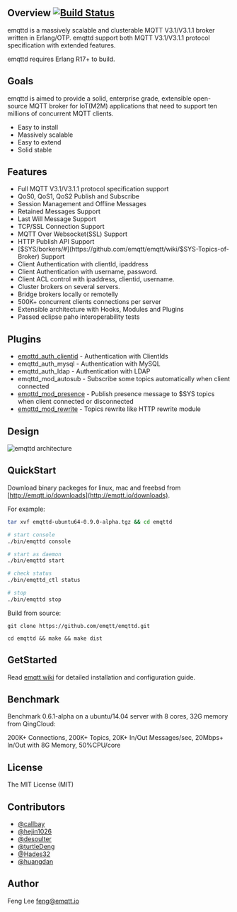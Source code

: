 
## Overview [![Build Status](https://travis-ci.org/emqtt/emqttd.svg?branch=master)](https://travis-ci.org/emqtt/emqttd)

emqttd is a massively scalable and clusterable MQTT V3.1/V3.1.1 broker written in Erlang/OTP. emqttd support both MQTT V3.1/V3.1.1 protocol specification with extended features.

emqttd requires Erlang R17+ to build.


## Goals

emqttd is aimed to provide a solid, enterprise grade, extensible open-source MQTT broker for IoT(M2M) applications that need to support ten millions of concurrent MQTT clients.

* Easy to install
* Massively scalable
* Easy to extend
* Solid stable


## Features

* Full MQTT V3.1/V3.1.1 protocol specification support
* QoS0, QoS1, QoS2 Publish and Subscribe
* Session Management and Offline Messages
* Retained Messages Support
* Last Will Message Support
* TCP/SSL Connection Support
* MQTT Over Websocket(SSL) Support
* HTTP Publish API Support
* [$SYS/borkers/#](https://github.com/emqtt/emqtt/wiki/$SYS-Topics-of-Broker) Support
* Client Authentication with clientId, ipaddress
* Client Authentication with username, password.
* Client ACL control with ipaddress, clientid, username.
* Cluster brokers on several servers.
* Bridge brokers locally or remotelly
* 500K+ concurrent clients connections per server
* Extensible architecture with Hooks, Modules and Plugins
* Passed eclipse paho interoperability tests


## Plugins

* [emqttd_auth_clientid](https://github.com/emqtt/emqttd/wiki/Authentication) - Authentication with ClientIds
* emqttd_auth_mysql - Authentication with MySQL
* emqttd_auth_ldap - Authentication with LDAP
* emqttd_mod_autosub - Subscribe some topics automatically when client connected
* [emqttd_mod_presence](https://github.com/emqtt/emqttd/wiki/Presence) - Publish presence message to $SYS topics when client connected or disconnected
* [emqttd_mod_rewrite](https://github.com/emqtt/emqttd/wiki/Rewrite) - Topics rewrite like HTTP rewrite module


## Design

![emqttd architecture](http://emqtt.io/static/img/Architecture.png)


## QuickStart

Download binary packeges for linux, mac and freebsd from [http://emqtt.io/downloads](http://emqtt.io/downloads).

For example:

```sh
tar xvf emqttd-ubuntu64-0.9.0-alpha.tgz && cd emqttd

# start console
./bin/emqttd console

# start as daemon
./bin/emqttd start

# check status
./bin/emqttd_ctl status

# stop
./bin/emqttd stop
``` 

Build from source:

```
git clone https://github.com/emqtt/emqttd.git

cd emqttd && make && make dist
```


## GetStarted

Read [emqtt wiki](https://github.com/emqtt/emqttd/wiki) for detailed installation and configuration guide.


## Benchmark

Benchmark 0.6.1-alpha on a ubuntu/14.04 server with 8 cores, 32G memory from QingCloud:

200K+ Connections, 200K+ Topics, 20K+ In/Out Messages/sec, 20Mbps+ In/Out with 8G Memory, 50%CPU/core


## License

The MIT License (MIT)


## Contributors

* [@callbay](https://github.com/callbay)
* [@hejin1026](https://github.com/hejin1026)
* [@desoulter](https://github.com/desoulter)
* [@turtleDeng](https://github.com/turtleDeng)
* [@Hades32](https://github.com/Hades32)
* [@huangdan](https://github.com/huangdan)


## Author

Feng Lee <feng@emqtt.io>

